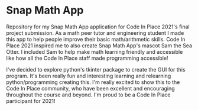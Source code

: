 # Snap Math App 

Repository for my Snap Math App application for Code In Place 2021's final project submission. As a math peer tutor and engineering student I made this app to help people improve their basic math/arithmetic skills. Code In Place 2021 inspired me to also create Snap Math App's mascot Sam the Sea Otter. I included Sam to help make math learning friendly and accessible like how all the Code In Place staff made programming accessible! 

I've decided to explore python's tkinter package to create the GUI for this program. It's been really fun and interesting learning and relearning python/programming creating this. I'm really excited to show this to the Code In Place community, who have been excellent and encouraging throughout the course and beyond. I'm proud to be a Code In Place participant for 2021!
